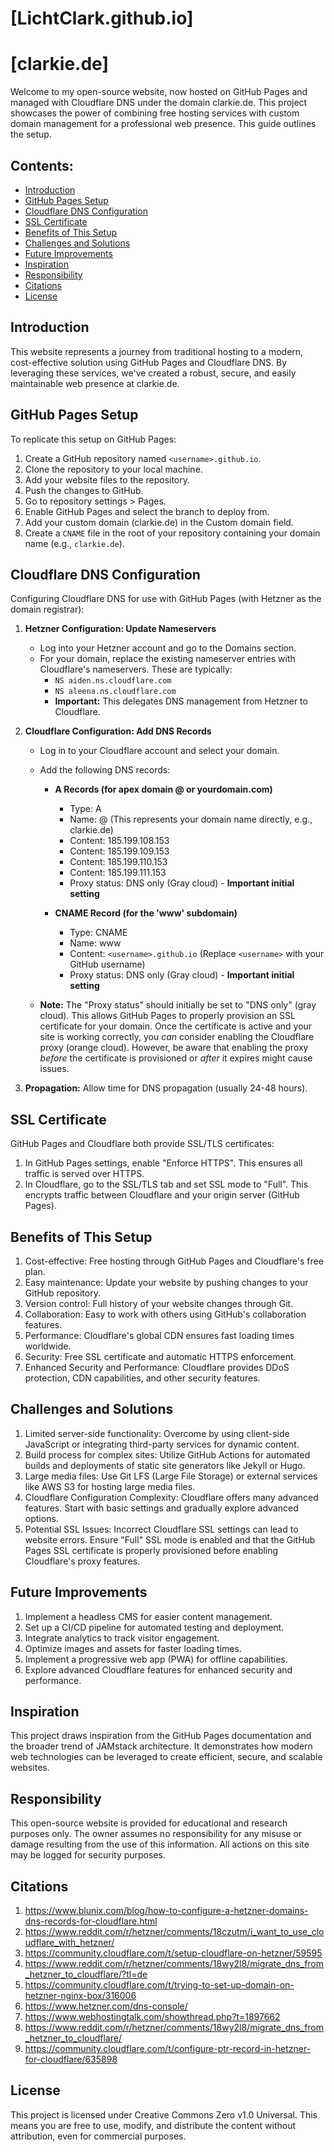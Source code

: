 # [LichtClark.github.io]
# [clarkie.de]

Welcome to my open-source website, now hosted on GitHub Pages and managed with Cloudflare DNS under the domain clarkie.de. This project showcases the power of combining free hosting services with custom domain management for a professional web presence. This guide outlines the setup.

## Contents:
- [Introduction](#introduction)
- [GitHub Pages Setup](#github-pages-setup)
- [Cloudflare DNS Configuration](#cloudflare-dns-configuration)
- [SSL Certificate](#ssl-certificate)
- [Benefits of This Setup](#benefits-of-this-setup)
- [Challenges and Solutions](#challenges-and-solutions)
- [Future Improvements](#future-improvements)
- [Inspiration](#inspiration)
- [Responsibility](#responsibility)
- [Citations](#citations)
- [License](#license)

## Introduction

This website represents a journey from traditional hosting to a modern, cost-effective solution using GitHub Pages and Cloudflare DNS. By leveraging these services, we've created a robust, secure, and easily maintainable web presence at clarkie.de.

## GitHub Pages Setup

To replicate this setup on GitHub Pages:

1. Create a GitHub repository named `<username>.github.io`.
2. Clone the repository to your local machine.
3. Add your website files to the repository.
4. Push the changes to GitHub.
5. Go to repository settings > Pages.
6. Enable GitHub Pages and select the branch to deploy from.
7. Add your custom domain (clarkie.de) in the Custom domain field.
8. Create a `CNAME` file in the root of your repository containing your domain name (e.g., `clarkie.de`).

## Cloudflare DNS Configuration

Configuring Cloudflare DNS for use with GitHub Pages (with Hetzner as the domain registrar):

1.  **Hetzner Configuration: Update Nameservers**
    *   Log into your Hetzner account and go to the Domains section.
    *   For your domain, replace the existing nameserver entries with Cloudflare's nameservers. These are typically:
        *   `NS aiden.ns.cloudflare.com`
        *   `NS aleena.ns.cloudflare.com`
        *   **Important:** This delegates DNS management from Hetzner to Cloudflare.

2.  **Cloudflare Configuration: Add DNS Records**

    *   Log in to your Cloudflare account and select your domain.
    *   Add the following DNS records:

        *   **A Records (for apex domain @ or yourdomain.com)**

            *   Type: A
            *   Name: @ (This represents your domain name directly, e.g., clarkie.de)
            *   Content: 185.199.108.153
            *   Content: 185.199.109.153
            *   Content: 185.199.110.153
            *   Content: 185.199.111.153
            *   Proxy status: DNS only (Gray cloud) - **Important initial setting**

        *   **CNAME Record (for the 'www' subdomain)**

            *   Type: CNAME
            *   Name: www
            *   Content: `<username>.github.io` (Replace `<username>` with your GitHub username)
            *   Proxy status: DNS only (Gray cloud) - **Important initial setting**

    *   **Note:** The "Proxy status" should initially be set to "DNS only" (gray cloud). This allows GitHub Pages to properly provision an SSL certificate for your domain. Once the certificate is active and your site is working correctly, you *can* consider enabling the Cloudflare proxy (orange cloud). However, be aware that enabling the proxy *before* the certificate is provisioned or *after* it expires might cause issues.

3.  **Propagation:** Allow time for DNS propagation (usually 24-48 hours).

## SSL Certificate

GitHub Pages and Cloudflare both provide SSL/TLS certificates:

1. In GitHub Pages settings, enable "Enforce HTTPS". This ensures all traffic is served over HTTPS.
2. In Cloudflare, go to the SSL/TLS tab and set SSL mode to "Full". This encrypts traffic between Cloudflare and your origin server (GitHub Pages).

## Benefits of This Setup

1. Cost-effective: Free hosting through GitHub Pages and Cloudflare's free plan.
2. Easy maintenance: Update your website by pushing changes to your GitHub repository.
3. Version control: Full history of your website changes through Git.
4. Collaboration: Easy to work with others using GitHub's collaboration features.
5. Performance: Cloudflare's global CDN ensures fast loading times worldwide.
6. Security: Free SSL certificate and automatic HTTPS enforcement.
7. Enhanced Security and Performance:  Cloudflare provides DDoS protection, CDN capabilities, and other security features.

## Challenges and Solutions

1. Limited server-side functionality: Overcome by using client-side JavaScript or integrating third-party services for dynamic content.
2. Build process for complex sites: Utilize GitHub Actions for automated builds and deployments of static site generators like Jekyll or Hugo.
3. Large media files: Use Git LFS (Large File Storage) or external services like AWS S3 for hosting large media files.
4. Cloudflare Configuration Complexity: Cloudflare offers many advanced features. Start with basic settings and gradually explore advanced options.
5. Potential SSL Issues:  Incorrect Cloudflare SSL settings can lead to website errors. Ensure "Full" SSL mode is enabled and that the GitHub Pages SSL certificate is properly provisioned before enabling Cloudflare's proxy features.

## Future Improvements

1. Implement a headless CMS for easier content management.
2. Set up a CI/CD pipeline for automated testing and deployment.
3. Integrate analytics to track visitor engagement.
4. Optimize images and assets for faster loading times.
5. Implement a progressive web app (PWA) for offline capabilities.
6. Explore advanced Cloudflare features for enhanced security and performance.

## Inspiration

This project draws inspiration from the GitHub Pages documentation and the broader trend of JAMstack architecture. It demonstrates how modern web technologies can be leveraged to create efficient, secure, and scalable websites.

## Responsibility

This open-source website is provided for educational and research purposes only. The owner assumes no responsibility for any misuse or damage resulting from the use of this information. All actions on this site may be logged for security purposes.

## Citations

1. https://www.blunix.com/blog/how-to-configure-a-hetzner-domains-dns-records-for-cloudflare.html
2. https://www.reddit.com/r/hetzner/comments/18czutm/i_want_to_use_cloudflare_with_hetzner/
3. https://community.cloudflare.com/t/setup-cloudflare-on-hetzner/59595
4. https://www.reddit.com/r/hetzner/comments/18wy2l8/migrate_dns_from_hetzner_to_cloudflare/?tl=de
5. https://community.cloudflare.com/t/trying-to-set-up-domain-on-hetzner-nginx-box/316006
6. https://www.hetzner.com/dns-console/
7. https://www.webhostingtalk.com/showthread.php?t=1897662
8. https://www.reddit.com/r/hetzner/comments/18wy2l8/migrate_dns_from_hetzner_to_cloudflare/
9. https://community.cloudflare.com/t/configure-ptr-record-in-hetzner-for-cloudflare/635898
 

## License

This project is licensed under Creative Commons Zero v1.0 Universal. This means you are free to use, modify, and distribute the content without attribution, even for commercial purposes.
